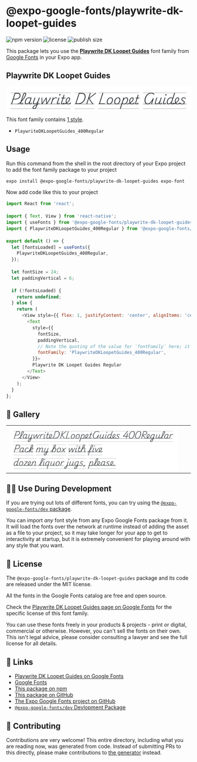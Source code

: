 # @expo-google-fonts/playwrite-dk-loopet-guides

![npm version](https://flat.badgen.net/npm/v/@expo-google-fonts/playwrite-dk-loopet-guides)
![license](https://flat.badgen.net/github/license/expo/google-fonts)
![publish size](https://flat.badgen.net/packagephobia/install/@expo-google-fonts/playwrite-dk-loopet-guides)

This package lets you use the [**Playwrite DK Loopet Guides**](https://fonts.google.com/specimen/Playwrite+DK+Loopet+Guides) font family from [Google Fonts](https://fonts.google.com/) in your Expo app.

## Playwrite DK Loopet Guides

![Playwrite DK Loopet Guides](./font-family.png)

This font family contains [1 style](#-gallery).

- `PlaywriteDKLoopetGuides_400Regular`

## Usage

Run this command from the shell in the root directory of your Expo project to add the font family package to your project
```sh
expo install @expo-google-fonts/playwrite-dk-loopet-guides expo-font
```

Now add code like this to your project
```js
import React from 'react';

import { Text, View } from 'react-native';
import { useFonts } from '@expo-google-fonts/playwrite-dk-loopet-guides/useFonts';
import { PlaywriteDKLoopetGuides_400Regular } from '@expo-google-fonts/playwrite-dk-loopet-guides/400Regular';

export default () => {
  let [fontsLoaded] = useFonts({
    PlaywriteDKLoopetGuides_400Regular,
  });

  let fontSize = 24;
  let paddingVertical = 6;

  if (!fontsLoaded) {
    return undefined;
  } else {
    return (
      <View style={{ flex: 1, justifyContent: 'center', alignItems: 'center' }}>
        <Text
          style={{
            fontSize,
            paddingVertical,
            // Note the quoting of the value for `fontFamily` here; it expects a string!
            fontFamily: 'PlaywriteDKLoopetGuides_400Regular',
          }}>
          Playwrite DK Loopet Guides Regular
        </Text>
      </View>
    );
  }
};

```

## 🔡 Gallery


||||
|-|-|-|
|![PlaywriteDKLoopetGuides_400Regular](./PlaywriteDKLoopetGuides_400Regular.ttf.png)||||


## 👩‍💻 Use During Development

If you are trying out lots of different fonts, you can try using the [`@expo-google-fonts/dev` package](https://github.com/expo/google-fonts/tree/master/font-packages/dev#readme).

You can import *any* font style from any Expo Google Fonts package from it. It will load the fonts
over the network at runtime instead of adding the asset as a file to your project, so it may take longer
for your app to get to interactivity at startup, but it is extremely convenient
for playing around with any style that you want.

## 📖 License

The `@expo-google-fonts/playwrite-dk-loopet-guides` package and its code are released under the MIT license.

All the fonts in the Google Fonts catalog are free and open source.

Check the [Playwrite DK Loopet Guides page on Google Fonts](https://fonts.google.com/specimen/Playwrite+DK+Loopet+Guides) for the specific license of this font family.

You can use these fonts freely in your products & projects - print or digital, commercial or otherwise. However, you can't sell the fonts on their own. This isn't legal advice, please consider consulting a lawyer and see the full license for all details.

## 🔗 Links

- [Playwrite DK Loopet Guides on Google Fonts](https://fonts.google.com/specimen/Playwrite+DK+Loopet+Guides)
- [Google Fonts](https://fonts.google.com/)
- [This package on npm](https://www.npmjs.com/package/@expo-google-fonts/playwrite-dk-loopet-guides)
- [This package on GitHub](https://github.com/expo/google-fonts/tree/master/font-packages/playwrite-dk-loopet-guides)
- [The Expo Google Fonts project on GitHub](https://github.com/expo/google-fonts)
- [`@expo-google-fonts/dev` Devlopment Package](https://github.com/expo/google-fonts/tree/master/font-packages/dev)

## 🤝 Contributing

Contributions are very welcome! This entire directory, including what you are reading now, was generated from code. Instead of submitting PRs to this directly, please make contributions to [the generator](https://github.com/expo/google-fonts/tree/master/packages/generator) instead.

